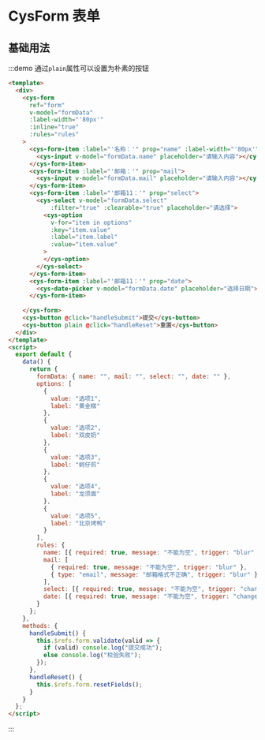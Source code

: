 <script>
  export default {
    data() {
      return {
        formData: { name: "", mail: "", select: "", date: "" },
        options: [
          {
            value: "选项1",
            label: "黄金糕"
          },
          {
            value: "选项2",
            label: "双皮奶"
          },
          {
            value: "选项3",
            label: "蚵仔煎"
          },
          {
            value: "选项4",
            label: "龙须面"
          },
          {
            value: "选项5",
            label: "北京烤鸭"
          }
        ],
        rules: {
          name: [{ required: true, message: "不能为空", trigger: "blur" }],
          mail: [
            { required: true, message: "不能为空", trigger: "blur" },
            { type: "email", message: "邮箱格式不正确", trigger: "blur" }
          ],
          select: [{ required: true, message: "不能为空", trigger: "change" }],
          date: [{ required: true, message: "不能为空", trigger: "change" }]
        }
      };
    },
    methods: {
        handleSubmit() {
            console.log(this.$refs.form);
            this.$refs.form.validate((valid) => {
                if (valid)  console.log('提交成功');
                else console.log('校验失败');
            })
        },
        handleReset() { this.$refs.form.resetFields() }
    }
  };
</script>

# CysForm 表单

## 基础用法

:::demo 通过`plain`属性可以设置为朴素的按钮

```html
<template>
  <div>
    <cys-form
      ref="form"
      v-model="formData"
      :label-width="'80px'"
      :inline="true"
      :rules="rules"
    >
      <cys-form-item :label="'名称：'" prop="name" :label-width="'80px'">
        <cys-input v-model="formData.name" placeholder="请输入内容"></cys-input>
      </cys-form-item>
      <cys-form-item :label="'邮箱：'" prop="mail">
        <cys-input v-model="formData.mail" placeholder="请输入内容"></cys-input>
      </cys-form-item>
      <cys-form-item :label="'邮箱11：'" prop="select">
        <cys-select v-model="formData.select" 
            :filter="true" :clearable="true" placeholder="请选择">
          <cys-option
            v-for="item in options"
            :key="item.value"
            :label="item.label"
            :value="item.value"
          >
          </cys-option>
        </cys-select>
      </cys-form-item>
      <cys-form-item :label="'邮箱11：'" prop="date">
        <cys-date-picker v-model="formData.date" placeholder="选择日期"></cys-date-picker>
      </cys-form-item>
      
    </cys-form>
    <cys-button @click="handleSubmit">提交</cys-button>
    <cys-button plain @click="handleReset">重置</cys-button>
  </div>
</template>
<script>
  export default {
    data() {
      return {
        formData: { name: "", mail: "", select: "", date: "" },
        options: [
          {
            value: "选项1",
            label: "黄金糕"
          },
          {
            value: "选项2",
            label: "双皮奶"
          },
          {
            value: "选项3",
            label: "蚵仔煎"
          },
          {
            value: "选项4",
            label: "龙须面"
          },
          {
            value: "选项5",
            label: "北京烤鸭"
          }
        ],
        rules: {
          name: [{ required: true, message: "不能为空", trigger: "blur" }],
          mail: [
            { required: true, message: "不能为空", trigger: "blur" },
            { type: "email", message: "邮箱格式不正确", trigger: "blur" }
          ],
          select: [{ required: true, message: "不能为空", trigger: "change" }],
          date: [{ required: true, message: "不能为空", trigger: "change" }]
        }
      };
    },
    methods: {
      handleSubmit() {
        this.$refs.form.validate(valid => {
          if (valid) console.log("提交成功");
          else console.log("校验失败");
        });
      },
      handleReset() {
        this.$refs.form.resetFields();
      }
    }
  };
</script>
```

:::
